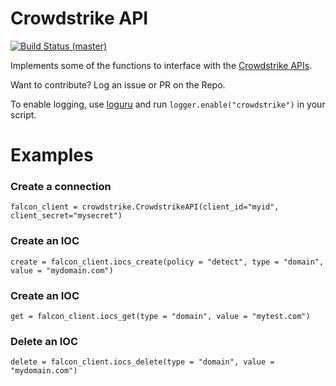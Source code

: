 # Crowdstrike API

[![Build Status (master)](https://droneio.yaleman.org/api/badges/yaleman/crowdstrike_api/status.svg)](https://droneio.yaleman.org/yaleman/crowdstrike_api)

Implements some of the functions to interface with the [Crowdstrike APIs](https://assets.falcon.crowdstrike.com/support/api/swagger.html).

Want to contribute? Log an issue or PR on the Repo.

To enable logging, use [loguru](https://github.com/Delgan/loguru) and run `logger.enable("crowdstrike")` in your script.

# Examples

### Create a connection

```falcon_client = crowdstrike.CrowdstrikeAPI(client_id="myid", client_secret="mysecret")```

### Create an IOC

```create = falcon_client.iocs_create(policy = "detect", type = "domain", value = "mydomain.com")```

### Create an IOC

```get = falcon_client.iocs_get(type = "domain", value = "mytest.com")```

### Delete an IOC

```delete = falcon_client.iocs_delete(type = "domain", value = "mydomain.com")```
